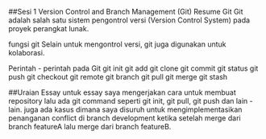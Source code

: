 ##Sesi 1 Version Control and Branch Management (Git)
Resume
Git
Git adalah salah satu sistem pengontrol versi (Version Control System) pada proyek perangkat lunak.

fungsi git
Selain untuk mengontrol versi, git juga digunakan untuk kolaborasi.

Perintah - perintah pada Git
git init
git add
git clone
git commit
git status
git push
git checkout
git remote
git branch
git pull
git merge
git stash

##Uraian Essay
untuk essay saya mengerjakan cara untuk membuat repository lalu ada git command seperti git init, git pull, git push dan lain - lain. juga ada kasus dimana saya disuruh untuk mengimplementasikan penanganan conflict di branch development ketika setelah merge dari branch featureA lalu merge dari branch featureB.
